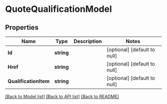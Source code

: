 # QuoteQualificationModel

## Properties
Name | Type | Description | Notes
------------ | ------------- | ------------- | -------------
**Id** | **string** |  | [optional] [default to null]
**Href** | **string** |  | [optional] [default to null]
**QualificationItem** | **string** |  | [optional] [default to null]

[[Back to Model list]](../README.md#documentation-for-models) [[Back to API list]](../README.md#documentation-for-api-endpoints) [[Back to README]](../README.md)

